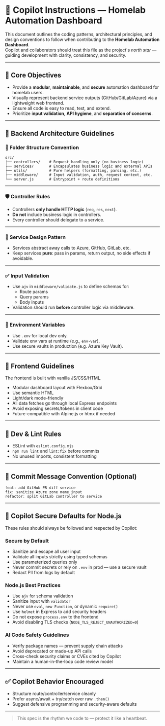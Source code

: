 
# 🤖 Copilot Instructions — Homelab Automation Dashboard

This document outlines the coding patterns, architectural principles, and design conventions to follow when contributing to the **Homelab Automation Dashboard**.  
Copilot and collaborators should treat this file as the project's *north star* — guiding development with clarity, consistency, and security.

---

## 🎯 Core Objectives

- Provide a **modular**, **maintainable**, and **secure** automation dashboard for homelab users.
- Visually represent backend service outputs (GitHub/GitLab/Azure) via a lightweight web frontend.
- Ensure all code is easy to read, test, and extend.
- Prioritize **input validation**, **API hygiene**, and **separation of concerns**.

---

## 📐 Backend Architecture Guidelines

### 🧱 Folder Structure Convention

```text
src/
├── controllers/    # Request handling only (no business logic)
├── services/       # Encapsulates business logic and external APIs
├── utils/          # Pure helpers (formatting, parsing, etc.)
├── middleware/     # Input validation, auth, request context, etc.
└── server.js       # Entrypoint + route definitions
```

---

### 🛡️ Controller Rules

- Controllers **only handle HTTP logic** (`req`, `res`, `next`).
- **Do not** include business logic in controllers.
- Every controller should delegate to a service.

---

### 🧠 Service Design Pattern

- Services abstract away calls to Azure, GitHub, GitLab, etc.
- Keep services **pure**: pass in params, return output, no side effects if avoidable.

---

### ✅ Input Validation

- Use `ajv` in `middleware/validate.js` to define schemas for:
  - Route params
  - Query params
  - Body inputs
- Validation should run **before** controller logic via middleware.

---

### 📄 Environment Variables

- Use `.env` for local dev only.
- Validate env vars at runtime (e.g., `env-var`).
- Use secure vaults in production (e.g. Azure Key Vault).

---

## 🎨 Frontend Guidelines

The frontend is built with vanilla JS/CSS/HTML.

- Modular dashboard layout with Flexbox/Grid
- Use semantic HTML
- Light/dark mode-friendly
- All data fetches go through local Express endpoints
- Avoid exposing secrets/tokens in client code
- Future-compatible with Alpine.js or htmx if needed

---

## 🧪 Dev & Lint Rules

- ESLint with `eslint.config.mjs`
- `npm run lint` and `lint:fix` before commits
- No unused imports, consistent formatting

---

## 💬 Commit Message Convention (Optional)

```text
feat: add GitHub PR diff service
fix: sanitize Azure zone name input
refactor: split GitLab controller to service
```

---

## 🔐 Copilot Secure Defaults for Node.js

These rules should always be followed and respected by Copilot:

### Secure by Default

- Sanitize and escape all user input
- Validate all inputs strictly using typed schemas
- Use parameterized queries only
- Never commit secrets or rely on `.env` in prod — use a secure vault
- Redact PII from logs by default

### Node.js Best Practices

 - Use `ajv` for schema validation
- Sanitize input with `validator`
- Never use `eval`, `new Function`, or dynamic `require()`
- Use `helmet` in Express to add security headers
- Do not expose `process.env` to the frontend
- Avoid disabling TLS checks (`NODE_TLS_REJECT_UNAUTHORIZED=0`)

### AI Code Safety Guidelines

- Verify package names — prevent supply chain attacks
- Avoid deprecated or made-up API calls
- Cross-check security claims or CVEs cited by Copilot
- Maintain a human-in-the-loop code review model

---

## ✅ Copilot Behavior Encouraged

- Structure route/controller/service cleanly
- Prefer async/await + try/catch over raw `.then()`
- Suggest defensive programming and security-aware defaults

---

> This spec is the rhythm we code to — protect it like a heartbeat.
